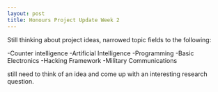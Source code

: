 ```yaml
---
layout: post
title: Honours Project Update Week 2
---
```


Still thinking about project ideas, narrowed topic fields to the following:

-Counter intelligence
-Artificial Intelligence
-Programming
-Basic Electronics
-Hacking Framework
-Military Communications

still need to think of an idea and come up with an interesting research question.